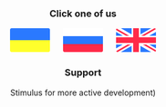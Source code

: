 <h3 align="center">Click one of us</h3>

<p align="center">
  <a href="docs/ua.md"><img src="docs/ua_icon.svg" width="70"></a>
  <a>&#8192;&#8192;</a>
  <a href="docs/ru.md"><img src="docs/ru_icon.svg" width="70"></a>
  <a>&#8192;&#8192;</a>
  <a href="docs/en.md"><img src="docs/en_icon.svg" width="70"></a>
</p>

<h3 align="center">Support</h3>
<p align="center">Stimulus for more active development)</p>
<p align="center">
  <a href="https://en.cryptobadges.io/donate/1PCyyjoh8DmNih2qvMnNrLHMpKwudVQk7v"><img alt="" src="https://en.cryptobadges.io/badge/big/1PCyyjoh8DmNih2qvMnNrLHMpKwudVQk7v"></a>
  <a href="https://en.cryptobadges.io/donate/0xf9ed5eccb7b63fd7fa03ddf480b4f3c084ec1374"><img alt="" src="https://en.cryptobadges.io/badge/big/0xf9ed5eccb7b63fd7fa03ddf480b4f3c084ec1374"></a>
  <a href="https://en.cryptobadges.io/donate/LX3DePSmKpT72wK9eNMHBbNVPRHwbxCmBs"><img alt="" src="https://en.cryptobadges.io/badge/big/LX3DePSmKpT72wK9eNMHBbNVPRHwbxCmBs"></a>
</p>
